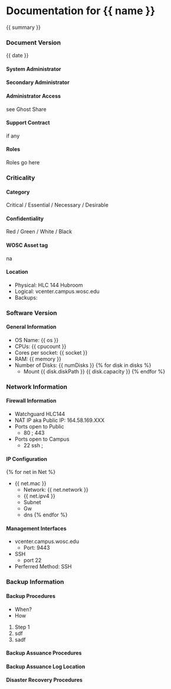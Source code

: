 # Documentation for {{ name }}
{{ summary }}

### Document Version
{{ date }}

#### System Administrator

#### Secondary Administrator

#### Administrator Access

see Ghost Share

#### Support Contract

if any

#### Roles

Roles go here

### Criticality 

#### Category
Critical / Essential / Necessary / Desirable

#### Confidentiality
Red / Green / White / Black

#### WOSC Asset tag

na

#### Location
* Physical: HLC 144 Hubroom
* Logical: vcenter.campus.wosc.edu
* Backups: 


### Software Version 

#### General Information
* OS Name: {{ os }}
* CPUs: {{ cpucount }}
* Cores per socket: {{ socket }}
* RAM: {{ memory }}
* Number of Disks: {{ numDisks }}
{% for disk in disks %}
    * Mount {{ disk.diskPath }}  {{ disk.capacity }}
{% endfor %}

### Network Information

#### Firewall Information
* Watchguard HLC144
* NAT IP aka Public IP: 164.58.169.XXX 
* Ports open to Public
   * 80 ; 443 
* Ports open to Campus
   * 22 ssh ;
   
#### IP Configuration
{% for net in Net %}
* {{ net.mac }}
  * Network: {{ net.network }}
  * {{ net.ipv4 }}
  * Subnet
  * Gw
  * dns
{% endfor %}

#### Management Interfaces
* vcenter.campus.wosc.edu
  * Port: 9443
* SSH
  * port 22
* Perferred Method: SSH

### Backup Information

#### Backup Procedures
* When?
* How
1. Step 1
2. sdf
3. sadf

#### Backup Assuance Procedures

#### Backup Assuance Log Location

#### Disaster Recovery Procedures



